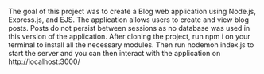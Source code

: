 The goal of this project was to create a Blog web application using Node.js, Express.js, and EJS. The application allows users to create and view blog posts. Posts do not persist between sessions as no database was used in this version of the application. After cloning the project, run npm i on your terminal to install all the necessary modules. Then run nodemon index.js to start the server and you can then interact with the application on http://localhost:3000/